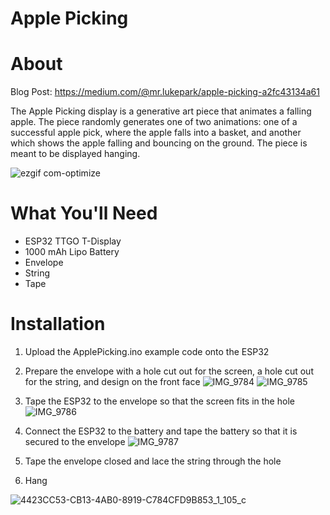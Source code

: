 # Apple Picking
# About
Blog Post: https://medium.com/@mr.lukepark/apple-picking-a2fc43134a61

The Apple Picking display is a generative art piece that animates a falling apple. The piece randomly generates one of two animations: one of a successful apple pick, where the apple falls into a basket, and another which shows the apple falling and bouncing on the ground. The piece is meant to be displayed hanging. 

![ezgif com-optimize](https://github.com/user-attachments/assets/2d4fb6af-7487-42d9-9700-4058123eaa4c)

# What You'll Need

- ESP32 TTGO T-Display
- 1000 mAh Lipo Battery
- Envelope
- String
- Tape

# Installation

1. Upload the ApplePicking.ino example code onto the ESP32
2. Prepare the envelope with a hole cut out for the screen, a hole cut out for the string, and design on the front face
![IMG_9784](https://github.com/user-attachments/assets/86bd2c75-c9e4-4502-ab0a-ef87fccdec02)
![IMG_9785](https://github.com/user-attachments/assets/e2493799-1647-4039-873d-13b6f5e4d4ba)
3. Tape the ESP32 to the envelope so that the screen fits in the hole
![IMG_9786](https://github.com/user-attachments/assets/64778782-1936-4ff1-96a4-3afd15034716)

4. Connect the ESP32 to the battery and tape the battery so that it is secured to the envelope
![IMG_9787](https://github.com/user-attachments/assets/1472cb8b-a7fb-4e84-b52b-92efdbcd81a6)

5. Tape the envelope closed and lace the string through the hole
6. Hang

![4423CC53-CB13-4AB0-8919-C784CFD9B853_1_105_c](https://github.com/user-attachments/assets/c8b830bd-5cc9-4f7a-9f79-1e0259eebe20)

